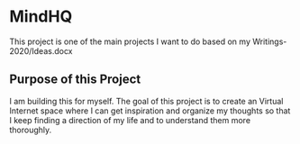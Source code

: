 # MindHQ

This project is one of the main projects I want to do based on my Writings-2020/Ideas.docx

## Purpose of this Project

I am building this for myself. The goal of this project is to create an Virtual Internet space where I can get inspiration and organize my thoughts so that I keep finding a direction of my life and to understand them more thoroughly.

